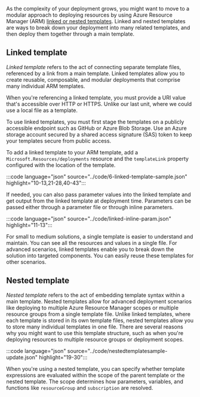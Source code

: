 As the complexity of your deployment grows, you might want to move to a modular approach to deploying resources by using Azure Resource Manager (ARM) [linked or nested templates](/azure/azure-resource-manager/templates/linked-templates?azure-portal=true). Linked and nested templates are ways to break down your deployment into many related templates, and then deploy them together through a main template.

## Linked template

*Linked template* refers to the act of connecting separate template files, referenced by a link from a main template. Linked templates allow you to create reusable, composable, and modular deployments that comprise many individual ARM templates.

When you're referencing a linked template, you must provide a URI value that's accessible over HTTP or HTTPS. Unlike our last unit, where we could use a local file as a template.

To use linked templates, you must first stage the templates on a publicly accessible endpoint such as GitHub or Azure Blob Storage. Use an Azure storage account secured by a shared access signature (SAS) token to keep your templates secure from public access.

To add a linked template to your ARM template, add a `Microsoft.Resources/deployments` resource and the `templateLink` property configured with the location of the template.

:::code language="json" source="../code/6-linked-template-sample.json" highlight="10-13,21-28,40-43":::

If needed, you can also pass parameter values into the linked template and get output from the linked template at deployment time. Parameters can be passed either through a parameter file or through inline parameters.

:::code language="json" source="../code/linked-inline-param.json" highlight="11-13":::

For small to medium solutions, a single template is easier to understand and maintain. You can see all the resources and values in a single file. For advanced scenarios, linked templates enable you to break down the solution into targeted components. You can easily reuse these templates for other scenarios.

## Nested template

*Nested template* refers to the act of embedding template syntax within a main template. Nested templates allow for advanced deployment scenarios like deploying to multiple Azure Resource Manager scopes or multiple resource groups from a single template file. Unlike linked templates, where each template is stored in its own template files, nested templates allow you to store many individual templates in one file. There are several reasons why you might want to use this template structure, such as when you're deploying resources to multiple resource groups or deployment scopes.

:::code language="json" source="../code/nestedtemplatesample-update.json" highlight="19-30":::

When you're using a nested template, you can specify whether template expressions are evaluated within the scope of the parent template or the nested template. The scope determines how parameters, variables, and functions like `resourceGroup` and `subscription` are resolved.